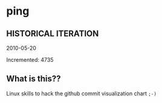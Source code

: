 # ping

## HISTORICAL ITERATION
2010-05-20

Incremented: 4735

## What is this?? 
Linux skills to hack the github commit visualization chart `;-)`
